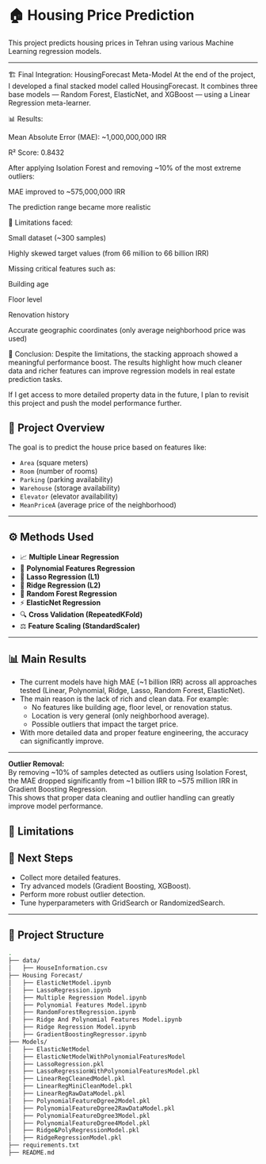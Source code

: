 # 🏠 Housing Price Prediction

This project predicts housing prices in Tehran using various Machine Learning regression models.

---

🏗️ Final Integration: HousingForecast Meta-Model
At the end of the project, I developed a final stacked model called HousingForecast.
It combines three base models — Random Forest, ElasticNet, and XGBoost — using a Linear Regression meta-learner.

📊 Results:

Mean Absolute Error (MAE): ~1,000,000,000 IRR

R² Score: 0.8432

After applying Isolation Forest and removing ~10% of the most extreme outliers:

MAE improved to ~575,000,000 IRR

The prediction range became more realistic

🚧 Limitations faced:

Small dataset (~300 samples)

Highly skewed target values (from 66 million to 66 billion IRR)

Missing critical features such as:

Building age

Floor level

Renovation history

Accurate geographic coordinates (only average neighborhood price was used)

📌 Conclusion:
Despite the limitations, the stacking approach showed a meaningful performance boost. The results highlight how much cleaner data and richer features can improve regression models in real estate prediction tasks.

If I get access to more detailed property data in the future, I plan to revisit this project and push the model performance further.



## 📂 Project Overview

The goal is to predict the house price based on features like:
- `Area` (square meters)
- `Room` (number of rooms)
- `Parking` (parking availability)
- `Warehouse` (storage availability)
- `Elevator` (elevator availability)
- `MeanPriceA` (average price of the neighborhood)

---

## ⚙️ Methods Used

- 📈 **Multiple Linear Regression**
- 📐 **Polynomial Features Regression**
- 🧮 **Lasso Regression (L1)**
- 🧩 **Ridge Regression (L2)**
- 🌲 **Random Forest Regression**
- ⚡ **ElasticNet Regression**
- 🔍 **Cross Validation (RepeatedKFold)**
- ⚖️ **Feature Scaling (StandardScaler)**

---

## 📊 Main Results



- The current models have high MAE (~1 billion IRR) across all approaches tested (Linear, Polynomial, Ridge, Lasso, Random Forest, ElasticNet).
- The main reason is the lack of rich and clean data. For example:
  - No features like building age, floor level, or renovation status.
  - Location is very general (only neighborhood average).
  - Possible outliers that impact the target price.
- With more detailed data and proper feature engineering, the accuracy can significantly improve.

---
**Outlier Removal:**  
By removing ~10% of samples detected as outliers using Isolation Forest, the MAE dropped significantly from ~1 billion IRR to ~575 million IRR in Gradient Boosting Regression.  
This shows that proper data cleaning and outlier handling can greatly improve model performance.
## 🚫 Limitations

## 🔭 Next Steps

- Collect more detailed features.
- Try advanced models (Gradient Boosting, XGBoost).
- Perform more robust outlier detection.
- Tune hyperparameters with GridSearch or RandomizedSearch.

---

## 📁 Project Structure

```bash
.
├── data/
│   ├── HouseInformation.csv
├── Housing Forecast/
│   ├── ElasticNetModel.ipynb
│   ├── LassoRegression.ipynb
│   ├── Multiple Regression Model.ipynb
│   ├── Polynomial Features Model.ipynb
│   ├── RandomForestRegression.ipynb
│   ├── Ridge And Polynomial Features Model.ipynb
│   ├── Ridge Regression Model.ipynb
│   ├── GradientBoostingRegressor.ipynb
├── Models/
│   ├── ElasticNetModel
│   ├── ElasticNetModelWithPolynomialFeaturesModel
│   ├── LassoRegression.pkl
│   ├── LassoRegressionWithPolynomialFeaturesModel.pkl
│   ├── LinearRegCleanedModel.pkl
│   ├── LinearRegMiniCleanModel.pkl
│   ├── LinearRegRawDataModel.pkl
│   ├── PolynomialFeatureDgree2Model.pkl
│   ├── PolynomialFeatureDgree2RawDataModel.pkl
│   ├── PolynomialFeatureDgree3Model.pkl
│   ├── PolynomialFeatureDgree4Model.pkl
│   ├── Ridge&PolyRegressionModel.pkl
│   ├── RidgeRegressionModel.pkl
├── requirements.txt
├── README.md
